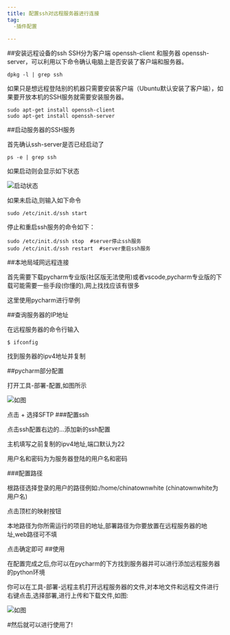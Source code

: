 ```yaml
---
title: 配置ssh对远程服务器进行连接
tag:
  -插件配置
  
---
```

##安装远程设备的ssh
SSH分为客户端 openssh-client 和服务器 openssh-server，可以利用以下命令确认电脑上是否安装了客户端和服务器。
```
dpkg -l | grep ssh
```
如果只是想远程登陆别的机器只需要安装客户端（Ubuntu默认安装了客户端），如果要开放本机的SSH服务就需要安装服务器。
```
sudo apt-get install openssh-client 
sudo apt-get install openssh-server 
```
##启动服务器的SSH服务

首先确认ssh-server是否已经启动了
```
ps -e | grep ssh
```
如果启动则会显示如下状态

![启动状态](https://chinatownlittlewhite.github.io/images/%E9%85%8D%E7%BD%AEssh%E5%AF%B9%E8%BF%9C%E7%A8%8B%E6%9C%8D%E5%8A%A1%E5%99%A8%E8%BF%9B%E8%A1%8C%E8%BF%9E%E6%8E%A5--%E5%90%AF%E5%8A%A8.jpg)

如果未启动,则输入如下命令
```
sudo /etc/init.d/ssh start 
```

停止和重启ssh服务的命令如下：

```
sudo /etc/init.d/ssh stop  #server停止ssh服务 
sudo /etc/init.d/ssh restart  #server重启ssh服务
```
##本地局域网远程连接

首先需要下载pycharm专业版(社区版无法使用)或者vscode,pycharm专业版的下载可能需要一些手段(你懂的),网上找找应该有很多  

这里使用pycharm进行举例

##查询服务器的IP地址

在远程服务器的命令行输入
```
$ ifconfig
```
找到服务器的ipv4地址并复制

##pycharm部分配置

打开工具-部署-配置,如图所示

![如图](https://chinatownlittlewhite.github.io/images/%E9%85%8D%E7%BD%AEssh%E5%AF%B9%E8%BF%9C%E7%A8%8B%E6%9C%8D%E5%8A%A1%E5%99%A8%E8%BF%9B%E8%A1%8C%E8%BF%9E%E6%8E%A5--%E9%85%8D%E7%BD%AE.png)

点击 + 选择SFTP
###配置ssh

点击ssh配置右边的...添加新的ssh配置

主机填写之前复制的ipv4地址,端口默认为22

用户名和密码为为服务器登陆的用户名和密码

###配置路径

根路径选择登录的用户的路径例如:/home/chinatownwhite  (chinatownwhite为用户名)

点击顶栏的映射按钮

本地路径为你所需运行的项目的地址,部署路径为你要放置在远程服务器的地址,web路径可不填

点击确定即可
##使用

在配置完成之后,你可以在pycharm的下方找到服务器并可以进行添加远程服务器的python环境

你可以在工具-部署-远程主机打开远程服务器的文件,对本地文件和远程文件进行右键点击,选择部署,进行上传和下载文件,如图:

![如图](https://chinatownlittlewhite.github.io/images/%E9%85%8D%E7%BD%AEssh%E5%AF%B9%E8%BF%9C%E7%A8%8B%E6%9C%8D%E5%8A%A1%E5%99%A8%E8%BF%9B%E8%A1%8C%E8%BF%9E%E6%8E%A5--%E4%B8%8A%E4%BC%A0%E4%B8%8B%E8%BD%BD.png)

#然后就可以进行使用了!
